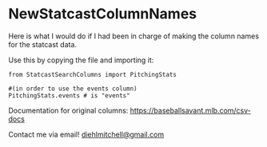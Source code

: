 # NewStatcastColumnNames
Here is what I would do if I had been in charge of making the column names for the statcast data. 

Use this by copying the file and importing it: 

```
from StatcastSearchColumns import PitchingStats

#(in order to use the events column)
PitchingStats.events # is "events" 
```

Documentation for original columns: 
https://baseballsavant.mlb.com/csv-docs

Contact me via email!
diehlmitchell@gmail.com
